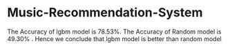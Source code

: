 # Music-Recommendation-System
 The Accuracy of lgbm model is 78.53%. The Accuracy of Random model is 49.30% . Hence we conclude that lgbm model is better than random model
